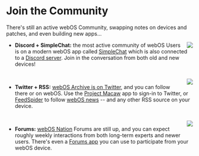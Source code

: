 # Join the Community
There's still an active webOS Community, swapping notes on devices and patches, and even building new apps...

<img src="../images/discord.png" align="right" style="padding-left: 8px">

* **Discord + SimpleChat:** the most active community of webOS Users is on a modern webOS app called <a href="http://appcatalog.webosarchive.com/showMuseum.php?search=simplechat" target="_top">SimpleChat</a> which is also connected to a <a href="http://www.webosarchive.com/discord" target="_top">Discord server</a>. Join in the conversation from both old and new devices!<br>
 <br>
<img src="../images/twitter.png" align="right" style="padding-left: 8px">
 
* **Twitter + RSS:** <a href="https://www.twitter.com/webOSArchive" target="_blank">webOS Archive is on Twitter</a>, and you can follow there or on webOS. Use the [Project Macaw](https://preware.pivotce.com/package/net.minego.phnx) app to sign-in to Twitter, or <a href="http://appcatalog.webosarchive.com/showMuseum.php?search=feedspider" target="_top">FeedSpider</a> to follow <a href="http://www.webosarchive.com/news.php" target="_top">webOS news</a> -- and any other RSS source on your device.
&nbsp;<br>
 <br>
<img src="../images/webosnation.jpg" align="right" style="padding-left: 8px">

* **Forums:** <a href="https://forums.webosnation.com" target="_blank">webOS Nation</a> Forums are still up, and you can expect roughly weekly interactions from both long-term experts and newer users. There's even a <a href="http://appcatalog.webosarchive.com/showMuseumDetails.php?search=forums&app=1005770" target="_top">Forums app</a> you can use to participate from your webOS device.

